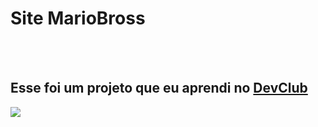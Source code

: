 <h1>Site MarioBross</h1>
<br>
<br>
<h2>Esse foi um projeto que eu aprendi no <a href="https://rodolfomori.com.br/Devclub">DevClub</a></h2>
<img src="https://github.com/zekandrade/Site-MarioBross/blob/master/img/site.png?raw=true"/>
